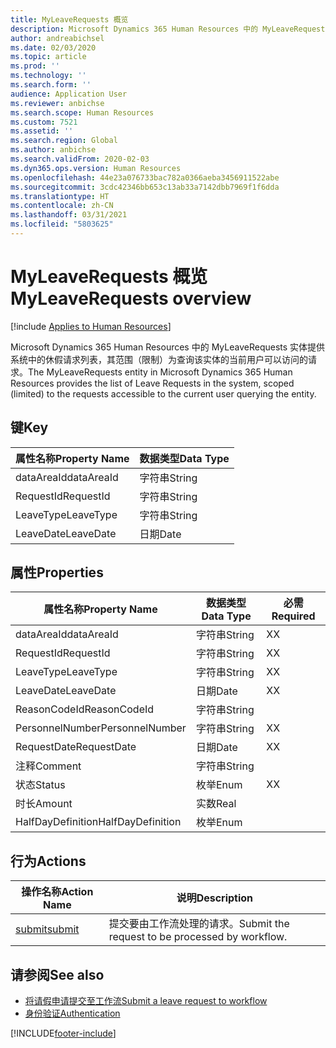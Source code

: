 ```yaml
---
title: MyLeaveRequests 概览
description: Microsoft Dynamics 365 Human Resources 中的 MyLeaveRequests 实体提供系统中的休假请求列表，其范围（限制）为查询该实体的当前用户可以访问的请求。
author: andreabichsel
ms.date: 02/03/2020
ms.topic: article
ms.prod: ''
ms.technology: ''
ms.search.form: ''
audience: Application User
ms.reviewer: anbichse
ms.search.scope: Human Resources
ms.custom: 7521
ms.assetid: ''
ms.search.region: Global
ms.author: anbichse
ms.search.validFrom: 2020-02-03
ms.dyn365.ops.version: Human Resources
ms.openlocfilehash: 44e23a076733bac782a0366aeba3456911522abe
ms.sourcegitcommit: 3cdc42346bb653c13ab33a7142dbb7969f1f6dda
ms.translationtype: HT
ms.contentlocale: zh-CN
ms.lasthandoff: 03/31/2021
ms.locfileid: "5803625"
---
```

# <a name="myleaverequests-overview"></a><span data-ttu-id="e7306-103">MyLeaveRequests 概览</span><span class="sxs-lookup"><span data-stu-id="e7306-103">MyLeaveRequests overview</span></span>

[!include [Applies to Human Resources](../includes/applies-to-hr.md)]

<span data-ttu-id="e7306-104">Microsoft Dynamics 365 Human Resources 中的 MyLeaveRequests 实体提供系统中的休假请求列表，其范围（限制）为查询该实体的当前用户可以访问的请求。</span><span class="sxs-lookup"><span data-stu-id="e7306-104">The MyLeaveRequests entity in Microsoft Dynamics 365 Human Resources provides the list of Leave Requests in the system, scoped (limited) to the requests accessible to the current user querying the entity.</span></span>

## <a name="key"></a><span data-ttu-id="e7306-105">键</span><span class="sxs-lookup"><span data-stu-id="e7306-105">Key</span></span>

  | <span data-ttu-id="e7306-106">属性名称</span><span class="sxs-lookup"><span data-stu-id="e7306-106">Property Name</span></span> | <span data-ttu-id="e7306-107">数据类型</span><span class="sxs-lookup"><span data-stu-id="e7306-107">Data Type</span></span> |
  |---------------|-----------|
  | <span data-ttu-id="e7306-108">dataAreaId</span><span class="sxs-lookup"><span data-stu-id="e7306-108">dataAreaId</span></span>    | <span data-ttu-id="e7306-109">字符串</span><span class="sxs-lookup"><span data-stu-id="e7306-109">String</span></span>    |
  | <span data-ttu-id="e7306-110">RequestId</span><span class="sxs-lookup"><span data-stu-id="e7306-110">RequestId</span></span>     | <span data-ttu-id="e7306-111">字符串</span><span class="sxs-lookup"><span data-stu-id="e7306-111">String</span></span>    |
  | <span data-ttu-id="e7306-112">LeaveType</span><span class="sxs-lookup"><span data-stu-id="e7306-112">LeaveType</span></span>     | <span data-ttu-id="e7306-113">字符串</span><span class="sxs-lookup"><span data-stu-id="e7306-113">String</span></span>    |
  | <span data-ttu-id="e7306-114">LeaveDate</span><span class="sxs-lookup"><span data-stu-id="e7306-114">LeaveDate</span></span>     | <span data-ttu-id="e7306-115">日期</span><span class="sxs-lookup"><span data-stu-id="e7306-115">Date</span></span>      |
  
## <a name="properties"></a><span data-ttu-id="e7306-116">属性</span><span class="sxs-lookup"><span data-stu-id="e7306-116">Properties</span></span>

  | <span data-ttu-id="e7306-117">属性名称</span><span class="sxs-lookup"><span data-stu-id="e7306-117">Property Name</span></span>     | <span data-ttu-id="e7306-118">数据类型</span><span class="sxs-lookup"><span data-stu-id="e7306-118">Data Type</span></span> | <span data-ttu-id="e7306-119">必需</span><span class="sxs-lookup"><span data-stu-id="e7306-119">Required</span></span> |
  |-------------------|-----------|----------|
  | <span data-ttu-id="e7306-120">dataAreaId</span><span class="sxs-lookup"><span data-stu-id="e7306-120">dataAreaId</span></span>        | <span data-ttu-id="e7306-121">字符串</span><span class="sxs-lookup"><span data-stu-id="e7306-121">String</span></span>    | <span data-ttu-id="e7306-122">X</span><span class="sxs-lookup"><span data-stu-id="e7306-122">X</span></span>        |
  | <span data-ttu-id="e7306-123">RequestId</span><span class="sxs-lookup"><span data-stu-id="e7306-123">RequestId</span></span>         | <span data-ttu-id="e7306-124">字符串</span><span class="sxs-lookup"><span data-stu-id="e7306-124">String</span></span>    | <span data-ttu-id="e7306-125">X</span><span class="sxs-lookup"><span data-stu-id="e7306-125">X</span></span>        |
  | <span data-ttu-id="e7306-126">LeaveType</span><span class="sxs-lookup"><span data-stu-id="e7306-126">LeaveType</span></span>         | <span data-ttu-id="e7306-127">字符串</span><span class="sxs-lookup"><span data-stu-id="e7306-127">String</span></span>    | <span data-ttu-id="e7306-128">X</span><span class="sxs-lookup"><span data-stu-id="e7306-128">X</span></span>        |
  | <span data-ttu-id="e7306-129">LeaveDate</span><span class="sxs-lookup"><span data-stu-id="e7306-129">LeaveDate</span></span>         | <span data-ttu-id="e7306-130">日期</span><span class="sxs-lookup"><span data-stu-id="e7306-130">Date</span></span>      | <span data-ttu-id="e7306-131">X</span><span class="sxs-lookup"><span data-stu-id="e7306-131">X</span></span>        |
  | <span data-ttu-id="e7306-132">ReasonCodeId</span><span class="sxs-lookup"><span data-stu-id="e7306-132">ReasonCodeId</span></span>      | <span data-ttu-id="e7306-133">字符串</span><span class="sxs-lookup"><span data-stu-id="e7306-133">String</span></span>    |          |
  | <span data-ttu-id="e7306-134">PersonnelNumber</span><span class="sxs-lookup"><span data-stu-id="e7306-134">PersonnelNumber</span></span>   | <span data-ttu-id="e7306-135">字符串</span><span class="sxs-lookup"><span data-stu-id="e7306-135">String</span></span>    | <span data-ttu-id="e7306-136">X</span><span class="sxs-lookup"><span data-stu-id="e7306-136">X</span></span>        |
  | <span data-ttu-id="e7306-137">RequestDate</span><span class="sxs-lookup"><span data-stu-id="e7306-137">RequestDate</span></span>       | <span data-ttu-id="e7306-138">日期</span><span class="sxs-lookup"><span data-stu-id="e7306-138">Date</span></span>      | <span data-ttu-id="e7306-139">X</span><span class="sxs-lookup"><span data-stu-id="e7306-139">X</span></span>        |
  | <span data-ttu-id="e7306-140">注释</span><span class="sxs-lookup"><span data-stu-id="e7306-140">Comment</span></span>           | <span data-ttu-id="e7306-141">字符串</span><span class="sxs-lookup"><span data-stu-id="e7306-141">String</span></span>    |          |
  | <span data-ttu-id="e7306-142">状态</span><span class="sxs-lookup"><span data-stu-id="e7306-142">Status</span></span>            | <span data-ttu-id="e7306-143">枚举</span><span class="sxs-lookup"><span data-stu-id="e7306-143">Enum</span></span>      | <span data-ttu-id="e7306-144">X</span><span class="sxs-lookup"><span data-stu-id="e7306-144">X</span></span>        |
  | <span data-ttu-id="e7306-145">时长</span><span class="sxs-lookup"><span data-stu-id="e7306-145">Amount</span></span>            | <span data-ttu-id="e7306-146">实数</span><span class="sxs-lookup"><span data-stu-id="e7306-146">Real</span></span>      |          |
  | <span data-ttu-id="e7306-147">HalfDayDefinition</span><span class="sxs-lookup"><span data-stu-id="e7306-147">HalfDayDefinition</span></span> | <span data-ttu-id="e7306-148">枚举</span><span class="sxs-lookup"><span data-stu-id="e7306-148">Enum</span></span>      |          |

## <a name="actions"></a><span data-ttu-id="e7306-149">行为</span><span class="sxs-lookup"><span data-stu-id="e7306-149">Actions</span></span>

 | <span data-ttu-id="e7306-150">操作名称</span><span class="sxs-lookup"><span data-stu-id="e7306-150">Action Name</span></span>                               | <span data-ttu-id="e7306-151">说明</span><span class="sxs-lookup"><span data-stu-id="e7306-151">Description</span></span>                                     |
 |-------------------------------------------|-------------------------------------------------|
 | [<span data-ttu-id="e7306-152">submit</span><span class="sxs-lookup"><span data-stu-id="e7306-152">submit</span></span>](hr-developer-api-myleaverequests-submit.md)   | <span data-ttu-id="e7306-153">提交要由工作流处理的请求。</span><span class="sxs-lookup"><span data-stu-id="e7306-153">Submit the request to be processed by workflow.</span></span> |

## <a name="see-also"></a><span data-ttu-id="e7306-154">请参阅</span><span class="sxs-lookup"><span data-stu-id="e7306-154">See also</span></span>

- [<span data-ttu-id="e7306-155">将请假申请提交至工作流</span><span class="sxs-lookup"><span data-stu-id="e7306-155">Submit a leave request to workflow</span></span>](hr-developer-api-myleaverequests-submit.md)
- [<span data-ttu-id="e7306-156">身份验证</span><span class="sxs-lookup"><span data-stu-id="e7306-156">Authentication</span></span>](hr-developer-api-authentication.md)

[!INCLUDE[footer-include](../includes/footer-banner.md)]